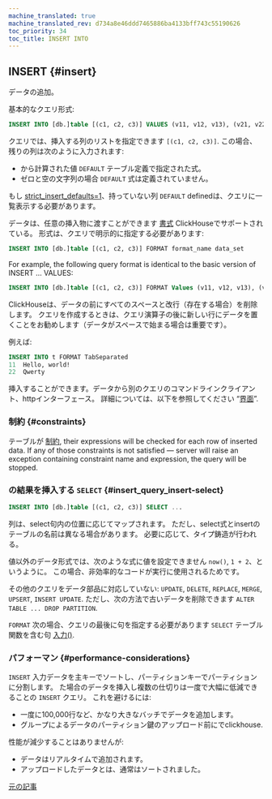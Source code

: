 ```yaml
---
machine_translated: true
machine_translated_rev: d734a8e46ddd7465886ba4133bff743c55190626
toc_priority: 34
toc_title: INSERT INTO
---
```


## INSERT {#insert}

データの追加。

基本的なクエリ形式:

``` sql
INSERT INTO [db.]table [(c1, c2, c3)] VALUES (v11, v12, v13), (v21, v22, v23), ...
```

クエリでは、挿入する列のリストを指定できます `[(c1, c2, c3)]`. この場合、残りの列は次のように入力されます:

-   から計算された値 `DEFAULT` テーブル定義で指定された式。
-   ゼロと空の文字列の場合 `DEFAULT` 式は定義されていません。

もし [strict\_insert\_defaults=1](../../operations/settings/settings.md)、持っていない列 `DEFAULT` definedは、クエリに一覧表示する必要があります。

データは、任意の挿入物に渡すことができます [書式](../../interfaces/formats.md#formats) ClickHouseでサポートされている。 形式は、クエリで明示的に指定する必要があります:

``` sql
INSERT INTO [db.]table [(c1, c2, c3)] FORMAT format_name data_set
```

For example, the following query format is identical to the basic version of INSERT … VALUES:

``` sql
INSERT INTO [db.]table [(c1, c2, c3)] FORMAT Values (v11, v12, v13), (v21, v22, v23), ...
```

ClickHouseは、データの前にすべてのスペースと改行（存在する場合）を削除します。 クエリを作成するときは、クエリ演算子の後に新しい行にデータを置くことをお勧めします（データがスペースで始まる場合は重要です）。

例えば:

``` sql
INSERT INTO t FORMAT TabSeparated
11  Hello, world!
22  Qwerty
```

挿入することができます。データから別のクエリのコマンドラインクライアント、httpインターフェース。 詳細については、以下を参照してください “[界面](../../interfaces/index.md#interfaces)”.

### 制約 {#constraints}

テーブルが [制約](create.md#constraints), their expressions will be checked for each row of inserted data. If any of those constraints is not satisfied — server will raise an exception containing constraint name and expression, the query will be stopped.

### の結果を挿入する `SELECT` {#insert_query_insert-select}

``` sql
INSERT INTO [db.]table [(c1, c2, c3)] SELECT ...
```

列は、select句内の位置に応じてマップされます。 ただし、select式とinsertのテーブルの名前は異なる場合があります。 必要に応じて、タイプ鋳造が行われる。

値以外のデータ形式では、次のような式に値を設定できません `now()`, `1 + 2`、というように。 この場合、非効率的なコードが実行に使用されるためです。

その他のクエリをデータ部品に対応していない: `UPDATE`, `DELETE`, `REPLACE`, `MERGE`, `UPSERT`, `INSERT UPDATE`.
ただし、次の方法で古いデータを削除できます `ALTER TABLE ... DROP PARTITION`.

`FORMAT` 次の場合、クエリの最後に句を指定する必要があります `SELECT` テーブル関数を含む句 [入力()](../table-functions/input.md).

### パフォーマン {#performance-considerations}

`INSERT` 入力データを主キーでソートし、パーティションキーでパーティションに分割します。 た場合のデータを挿入し複数の仕切りは一度で大幅に低減できることの `INSERT` クエリ。 これを避けるには:

-   一度に100,000行など、かなり大きなバッチでデータを追加します。
-   グループによるデータのパーティション鍵のアップロード前にでclickhouse.

性能が減少することはありませんが:

-   データはリアルタイムで追加されます。
-   アップロードしたデータとは、通常はソートされました。

[元の記事](https://clickhouse.tech/docs/en/query_language/insert_into/) <!--hide-->
